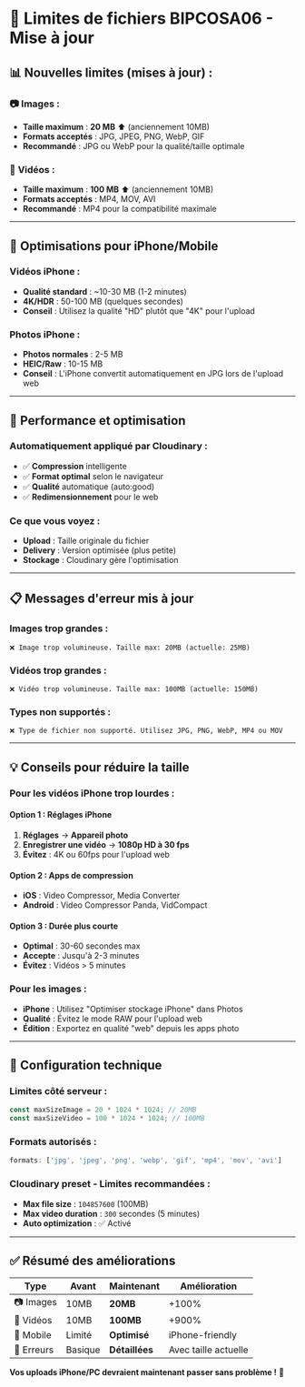 # 📁 Limites de fichiers BIPCOSA06 - Mise à jour

## 📊 **Nouvelles limites (mises à jour) :**

### 📷 **Images :**
- **Taille maximum** : **20 MB** ⬆️ (anciennement 10MB)
- **Formats acceptés** : JPG, JPEG, PNG, WebP, GIF
- **Recommandé** : JPG ou WebP pour la qualité/taille optimale

### 🎥 **Vidéos :**
- **Taille maximum** : **100 MB** ⬆️ (anciennement 10MB)
- **Formats acceptés** : MP4, MOV, AVI
- **Recommandé** : MP4 pour la compatibilité maximale

---

## 📱 **Optimisations pour iPhone/Mobile**

### **Vidéos iPhone :**
- **Qualité standard** : ~10-30 MB (1-2 minutes)
- **4K/HDR** : 50-100 MB (quelques secondes)
- **Conseil** : Utilisez la qualité "HD" plutôt que "4K" pour l'upload

### **Photos iPhone :**
- **Photos normales** : 2-5 MB
- **HEIC/Raw** : 10-15 MB
- **Conseil** : L'iPhone convertit automatiquement en JPG lors de l'upload web

---

## 🚀 **Performance et optimisation**

### **Automatiquement appliqué par Cloudinary :**
- ✅ **Compression** intelligente
- ✅ **Format optimal** selon le navigateur
- ✅ **Qualité** automatique (auto:good)
- ✅ **Redimensionnement** pour le web

### **Ce que vous voyez :**
- **Upload** : Taille originale du fichier
- **Delivery** : Version optimisée (plus petite)
- **Stockage** : Cloudinary gère l'optimisation

---

## 📋 **Messages d'erreur mis à jour**

### **Images trop grandes :**
```
❌ Image trop volumineuse. Taille max: 20MB (actuelle: 25MB)
```

### **Vidéos trop grandes :**
```
❌ Vidéo trop volumineuse. Taille max: 100MB (actuelle: 150MB)
```

### **Types non supportés :**
```
❌ Type de fichier non supporté. Utilisez JPG, PNG, WebP, MP4 ou MOV
```

---

## 💡 **Conseils pour réduire la taille**

### **Pour les vidéos iPhone trop lourdes :**

#### **Option 1 : Réglages iPhone**
1. **Réglages** → **Appareil photo**
2. **Enregistrer une vidéo** → **1080p HD à 30 fps**
3. **Évitez** : 4K ou 60fps pour l'upload web

#### **Option 2 : Apps de compression**
- **iOS** : Video Compressor, Media Converter
- **Android** : Video Compressor Panda, VidCompact

#### **Option 3 : Durée plus courte**
- **Optimal** : 30-60 secondes max
- **Accepte** : Jusqu'à 2-3 minutes
- **Évitez** : Vidéos > 5 minutes

### **Pour les images :**
- **iPhone** : Utilisez "Optimiser stockage iPhone" dans Photos
- **Qualité** : Évitez le mode RAW pour l'upload web
- **Édition** : Exportez en qualité "web" depuis les apps photo

---

## 🔧 **Configuration technique**

### **Limites côté serveur :**
```typescript
const maxSizeImage = 20 * 1024 * 1024; // 20MB
const maxSizeVideo = 100 * 1024 * 1024; // 100MB
```

### **Formats autorisés :**
```typescript
formats: ['jpg', 'jpeg', 'png', 'webp', 'gif', 'mp4', 'mov', 'avi']
```

### **Cloudinary preset - Limites recommandées :**
- **Max file size** : `104857600` (100MB)
- **Max video duration** : `300` secondes (5 minutes)
- **Auto optimization** : ✅ Activé

---

## ✅ **Résumé des améliorations**

| Type | Avant | Maintenant | Amélioration |
|------|-------|------------|-------------|
| 📷 Images | 10MB | **20MB** | +100% |
| 🎥 Vidéos | 10MB | **100MB** | +900% |
| 📱 Mobile | Limité | **Optimisé** | iPhone-friendly |
| 💬 Erreurs | Basique | **Détaillées** | Avec taille actuelle |

**Vos uploads iPhone/PC devraient maintenant passer sans problème !** 🎉